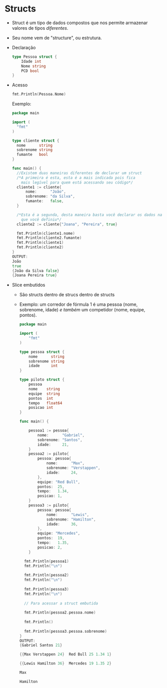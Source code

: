# Structs

- Struct é um tipo de dados compostos que nos permite armazenar valores de tipos _diferentes_.

- Seu nome vem de "structure", ou estrutura.

- Declaração

  ````GO
  type Pessoa struct {
      Idade int
      Nome string
      PCD bool    
  }
  ````

- Acesso

  ```GO
  fmt.Println(Pessoa.Nome)
  ```

  Exemplo: 

  ````GO
  package main
  
  import (
  	"fmt"
  )
  
  type cliente struct {
  	nome      string
  	sobrenome string
  	fumante   bool
  }
  
  func main() {
  	//Existem duas maneiras diferentes de declarar um struct
  	/*A primeira é esta, esta é a mais indicada pois fica
  	  mais legível para quem está acessando seu código*/
  	cliente1 := cliente{
  		nome:      "João",
  		sobrenome: "da Silva",
  		fumante:   false,
  	}
  
  	/*Esta é a segunda, desta maneira basta você declarar os dados na ordem
  	  que você definiu*/
  	cliente2 := cliente{"Joana", "Pereira", true}
  
  	fmt.Println(cliente1.nome)
  	fmt.Println(cliente2.fumante)
  	fmt.Println(cliente1)
  	fmt.Println(cliente2)
  }
  OUTPUT:
  João
  true
  {João da Silva false}
  {Joana Pereira true}
  ````

- Slice embutidos

  - São structs dentro de strucs dentro de structs

  - Exemplo: um corredor de fórmula 1 é uma pessoa (nome, sobrenome, idade) *e também* um competidor (nome, equipe, pontos).

    ```GO
    package main
    
    import (
    	"fmt"
    )
    
    type pessoa struct {
    	nome      string
    	sobrenome string
    	idade     int
    }
    
    type piloto struct {
    	pessoa
    	nome    string
    	equipe  string
    	pontos  int
    	tempo   float64
    	posicao int
    }
    
    func main() {
    
    	pessoa1 := pessoa{
    		nome:      "Gabriel",
    		sobrenome: "Santos",
    		idade:     21,
    	}
    	pessoa2 := piloto{
    		pessoa: pessoa{
    			nome:      "Max",
    			sobrenome: "Verstappen",
    			idade:     24,
    		},
    		equipe: "Red Bull",
    		pontos:  25,
    		tempo:   1.34,
    		posicao: 1,
    	}
    	pessoa3 := piloto{
    		pessoa: pessoa{
    			nome:      "Lewis",
    			sobrenome: "Hamilton",
    			idade:     36,
    		},
    		equipe: "Mercedes",
    		pontos:  19,
    		tempo:   1.35,
    		posicao: 2,
    	}
    
      fmt.Println(pessoa1)
      fmt.Println("\n")
      
      fmt.Println(pessoa2)
      fmt.Println("\n")
      
      fmt.Println(pessoa3)
      fmt.Println("\n")
      
      // Para acessar a struct embutida
      
      fmt.Println(pessoa2.pessoa.nome)
      
      fmt.Println()
      
      fmt.Println(pessoa3.pessoa.sobrenome)
    }
    OUTPUT:
    {Gabriel Santos 21}

    {{Max Verstappen 24}  Red Bull 25 1.34 1}

    {{Lewis Hamilton 36}  Mercedes 19 1.35 2}

    Max

    Hamilton
    ```

    
